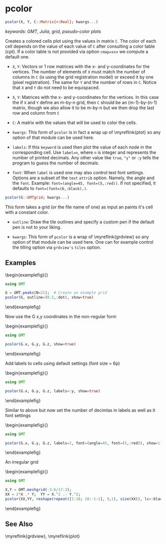 # pcolor

```julia
pcolor(X, Y, C::Matrix{<:Real}; kwargs...)
```

*keywords: GMT, Julia, grid, pseudo-color plots*

Creates a colored cells plot using the values in matrix `C`. The color of each cell depends on the value of each
value of `C` after consulting a color table (cpt). If a color table is not provided via option `cmap=xxx` we
compute a default one.

- `X`, `Y`: Vectors or 1 row matrices with the x- and y-coordinates for the vertices. The number of
  elements of `X` must match the number of columns in `C` (is using the grid registration model) or exceed
  it by one (pixel registration). The same for `Y` and the number of rows in `C`. Notice that `X` and `Y`
  do not need to be equispaced.

- `X`, `Y`: Matrices with the x- and y-coordinates for the vertices. In this case the if `X` and `Y` define an
  m-by-n grid, then `C` should be an (m-1)-by-(n-1) matrix, though we also allow it to be m-by-n but we then
  drop the last row and column from `C`

- `C`: A matrix with the values that will be used to color the cells.

- `kwargs`: This form of `pcolor` is in fact a wrap up of \myreflink{plot} so any option of that module can be used here.

- `labels`: If this ``keyword`` is used then plot the value of each node in the corresponding cell. Use `label=n`,
  where ``n`` is integer and represents the number of printed decimals. Any other value like ``true``, ``"y"``
  or ``:y`` tells the program to guess the number of decimals.

- `font`: When `label` is used one may also control text font settings. Options are a subset of the ``text`` `attrib`
  option. Namely, the angle and the ``font``. Example: ``font=(angle=45, font=(5,:red))``. If not specified, it
  defaults to ``font=(font=(6,:black),)``.


```julia
pcolor(G::GMTgrid; kwargs...)
```

This form takes a grid (or the file name of one) as input an paints it's cell with a constant color.

- `outline`: Draw the tile outlines and specify a custom pen if the default pen is not to your liking.

- `kwargs`: This form of `pcolor` is a wrap of \myreflink{grdview} so any option of that module can be used here.
  One can for example control the tilling option via ``grdview's`` ``tiles`` option.

Examples
--------

\begin{examplefig}{}
```julia
using GMT

G = GMT.peaks(N=21);  # Create an example grid
pcolor(G, outline=(0.5,:dot), show=true)
```
\end{examplefig}

Now use the G x,y coordinates in the non-regular form

\begin{examplefig}{}
```julia
using GMT

pcolor(G.x, G.y, G.z, show=true)
```
\end{examplefig}

Add labels to cells using default settings (font size = 6p)

\begin{examplefig}{}
```julia
using GMT

pcolor(G.x, G.y, G.z, labels=:y, show=true)
```
\end{examplefig}

Similar to above but now set the number of decimlas in labels as well as it font settings

\begin{examplefig}{}
```julia
using GMT

pcolor(G.x, G.y, G.z, labels=2, font=(angle=45, font=(5,:red)), show=1)
```
\end{examplefig}

An irregular grid

\begin{examplefig}{}
```julia
using GMT

X,Y = GMT.meshgrid(-3:6/17:3);
XX = 2*X .* Y;	YY = X.^2 .- Y.^2;
pcolor(XX,YY, reshape(repeat([1:18; 18:-1:1], 9,1), size(XX)), lc=:black, show=true)
```
\end{examplefig}

See Also
--------

\myreflink{grdview}, \myreflink{plot}
